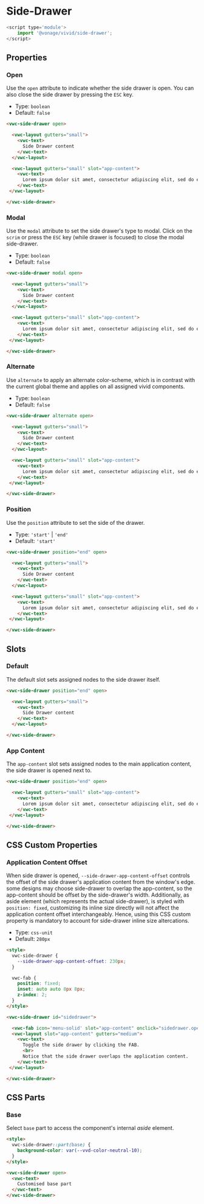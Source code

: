 # Side-Drawer

```js
<script type='module'>
    import '@vonage/vivid/side-drawer';
</script>
```

## Properties

### Open

Use the `open` attribute to indicate whether the side drawer is open.
You can also close the side drawer by pressing the `ESC` key.

- Type: `boolean`
- Default: `false`

```html preview full
<vwc-side-drawer open>

  <vwc-layout gutters="small">
    <vwc-text>
      Side Drawer content
    </vwc-text>
  </vwc-layout>

  <vwc-layout gutters="small" slot="app-content">
    <vwc-text>
      Lorem ipsum dolor sit amet, consectetur adipiscing elit, sed do eiusmod tempor incididunt ut labore et dolore magna aliqua. Ut enim ad minim veniam, quis nostrud exercitation ullamco laboris nisi ut aliquip ex ea commodo consequat. Duis aute irure dolor in reprehenderit in voluptate velit esse cillum dolore eu fugiat nulla pariatur. Excepteur sint occaecat cupidatat non proident, sunt in culpa qui officia deserunt mollit anim id est laborum.
    </vwc-text>
 </vwc-layout>

</vwc-side-drawer>
```

### Modal

Use the `modal` attribute to set the side drawer's type to modal.
Click on the `scrim` or press the `ESC` key (while drawer is focused) to close the modal side-drawer.

- Type: `boolean`
- Default: `false`

```html preview full
<vwc-side-drawer modal open>

  <vwc-layout gutters="small">
    <vwc-text>
      Side Drawer content
    </vwc-text>
  </vwc-layout>

  <vwc-layout gutters="small" slot="app-content">
    <vwc-text>
      Lorem ipsum dolor sit amet, consectetur adipiscing elit, sed do eiusmod tempor incididunt ut labore et dolore magna aliqua. Ut enim ad minim veniam, quis nostrud exercitation ullamco laboris nisi ut aliquip ex ea commodo consequat. Duis aute irure dolor in reprehenderit in voluptate velit esse cillum dolore eu fugiat nulla pariatur. Excepteur sint occaecat cupidatat non proident, sunt in culpa qui officia deserunt mollit anim id est laborum.
    </vwc-text>
 </vwc-layout>

</vwc-side-drawer>
```

### Alternate

Use `alternate` to apply an alternate color-scheme, which is in contrast with the current global theme and applies on all assigned vivid components.

- Type: `boolean`
- Default: `false`

```html preview full
<vwc-side-drawer alternate open>

  <vwc-layout gutters="small">
    <vwc-text>
      Side Drawer content
    </vwc-text>
  </vwc-layout>

  <vwc-layout gutters="small" slot="app-content">
    <vwc-text>
      Lorem ipsum dolor sit amet, consectetur adipiscing elit, sed do eiusmod tempor incididunt ut labore et dolore magna aliqua. Ut enim ad minim veniam, quis nostrud exercitation ullamco laboris nisi ut aliquip ex ea commodo consequat. Duis aute irure dolor in reprehenderit in voluptate velit esse cillum dolore eu fugiat nulla pariatur. Excepteur sint occaecat cupidatat non proident, sunt in culpa qui officia deserunt mollit anim id est laborum.
    </vwc-text>
 </vwc-layout>

</vwc-side-drawer>
```

### Position

Use the `position` attribute to set the side of the drawer.

- Type: `'start'` | `'end'`
- Default: `'start'`

```html preview full
<vwc-side-drawer position="end" open>

  <vwc-layout gutters="small">
    <vwc-text>
      Side Drawer content
    </vwc-text>
  </vwc-layout>

  <vwc-layout gutters="small" slot="app-content">
    <vwc-text>
      Lorem ipsum dolor sit amet, consectetur adipiscing elit, sed do eiusmod tempor incididunt ut labore et dolore magna aliqua. Ut enim ad minim veniam, quis nostrud exercitation ullamco laboris nisi ut aliquip ex ea commodo consequat. Duis aute irure dolor in reprehenderit in voluptate velit esse cillum dolore eu fugiat nulla pariatur. Excepteur sint occaecat cupidatat non proident, sunt in culpa qui officia deserunt mollit anim id est laborum.
    </vwc-text>
 </vwc-layout>

</vwc-side-drawer>
```

## Slots

### Default

The default slot sets assigned nodes to the side drawer itself.

```html preview full
<vwc-side-drawer position="end" open>

  <vwc-layout gutters="small">
    <vwc-text>
      Side Drawer content
    </vwc-text>
  </vwc-layout>

</vwc-side-drawer>
```

### App Content

The `app-content` slot sets assigned nodes to the main application content, the side drawer is opened next to.

```html preview full
<vwc-side-drawer position="end" open>

  <vwc-layout gutters="small" slot="app-content">
    <vwc-text>
      Lorem ipsum dolor sit amet, consectetur adipiscing elit, sed do eiusmod tempor incididunt ut labore et dolore magna aliqua. Ut enim ad minim veniam, quis nostrud exercitation ullamco laboris nisi ut aliquip ex ea commodo consequat. Duis aute irure dolor in reprehenderit in voluptate velit esse cillum dolore eu fugiat nulla pariatur. Excepteur sint occaecat cupidatat non proident, sunt in culpa qui officia deserunt mollit anim id est laborum.
    </vwc-text>
 </vwc-layout>

</vwc-side-drawer>
```

## CSS Custom Properties

### Application Content Offset

When side drawer is opened, `--side-drawer-app-content-offset` controls the offset of the side drawer's application content from the window's edge.
some designs may choose side-drawer to overlap the app-content, so the app-content should be offset by the side-drawer's width.
Additionally, as aside element (which represents the actual side-drawer), is styled with `position: fixed`, customizing its inline size directly will not affect the application content offset interchangeably. Hence, using this CSS custom property is mandatory to account for side-drawer inline size altercations.

- Type: `css-unit`
- Default: `280px`

```html preview full
<style>
  vwc-side-drawer {
    --side-drawer-app-content-offset: 230px;
  }

  vwc-fab { 
    position: fixed;
    inset: auto auto 8px 8px;
    z-index: 2;
  }
</style>

<vwc-side-drawer id="sidedrawer">

  <vwc-fab icon='menu-solid' slot="app-content" onclick="sidedrawer.open = !sidedrawer.open"></vwc-fab>
  <vwc-layout slot="app-content" gutters="medium">
    <vwc-text>
      Toggle the side drawer by clicking the FAB.
      <br>
      Notice that the side drawer overlaps the application content.
    </vwc-text>
 </vwc-layout>

</vwc-side-drawer>
```

## CSS Parts

### Base

Select `base` part to access the component's internal *aside* element.

```html preview full
<style>
  vwc-side-drawer::part(base) {
    background-color: var(--vvd-color-neutral-10);
  }
</style>

<vwc-side-drawer open>
  <vwc-text>
    Customised base part
  </vwc-text>
</vwc-side-drawer>
```
